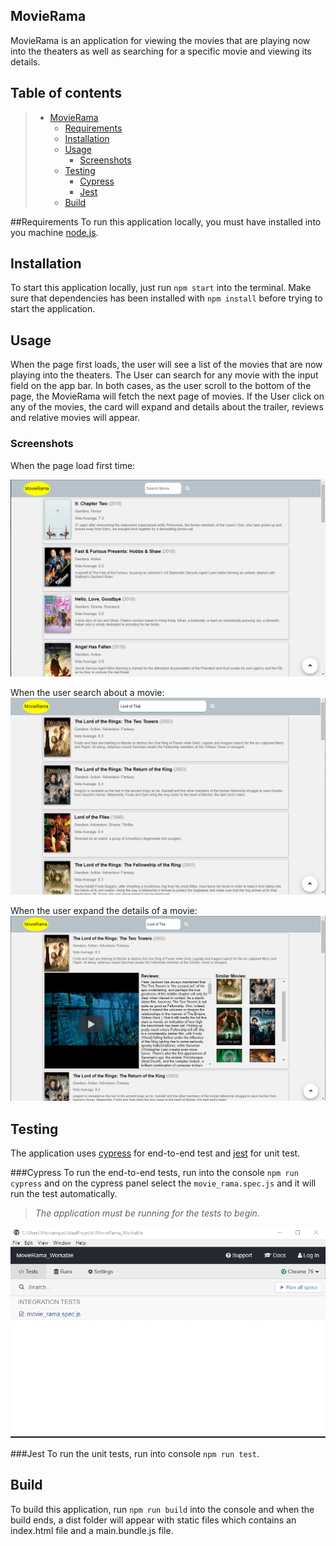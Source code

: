 ## MovieRama

MovieRama is an application for viewing the movies that are playing now into the theaters as well as searching 
for a specific movie and viewing its details.


## Table of contents

> * [MovieRama](#MovieRama)
>   * [Requirements](#Requirements)
>   * [Installation](#installation)
>   * [Usage](#usage)
>     * [Screenshots](#screenshots)
>   * [Testing](#Testing)
>     * [Cypress](#Cypress)
>     * [Jest](#Jest)
>   * [Build](#build)
>    

##Requirements
To run this application locally, you must have installed into you machine [node.js](https://nodejs.org/en/).

## Installation
To start this application locally, just run `npm start` into the terminal.
Make sure that dependencies has been installed with `npm install` before trying to start the application.


## Usage
When the page first loads, the user will see a list of the movies that are now playing into the theaters. 
The User can search for any movie with the input field on the app bar. 
In both cases, as the user scroll to the bottom of the page, the MovieRama will fetch the next page of movies.
If the User click on any of the movies, the card will expand and details about the trailer, reviews and relative movies
will appear. 

### Screenshots
When the page load first time:

![launch_page](./screenshots/launch_page.png)

When the user search about a movie:
![search_movie](./screenshots/search_movie.png)

When the user expand the details of a movie:
![card_expanded](./screenshots/card_expanded.png)


## Testing

The application uses [cypress](https://www.cypress.io/) for end-to-end test and [jest](https://jestjs.io/) for unit test.

###Cypress
To run the end-to-end tests, run into the console `npm run cypress` and on the cypress panel select the `movie_rama.spec.js`
and it will run the test automatically. 
> *The application must be running for the tests to begin.*

![cypress_test](./screenshots/cypress_test.png)

###Jest
To run the unit tests, run into console `npm run test`.

## Build

To build this application, run `npm run build` into the console and when the build ends, a dist folder will appear with
static files which contains an index.html file and a main.bundle.js file.


